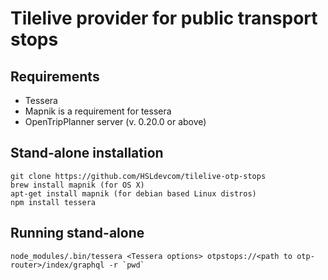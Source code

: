 # Tilelive provider for public transport stops

## Requirements

- Tessera
 -  Mapnik is a requirement for tessera
- OpenTripPlanner server (v. 0.20.0 or above)

## Stand-alone installation

    git clone https://github.com/HSLdevcom/tilelive-otp-stops
    brew install mapnik (for OS X)
    apt-get install mapnik (for debian based Linux distros)
    npm install tessera
    
## Running stand-alone

    node_modules/.bin/tessera <Tessera options> otpstops://<path to otp-router>/index/graphql -r `pwd`

